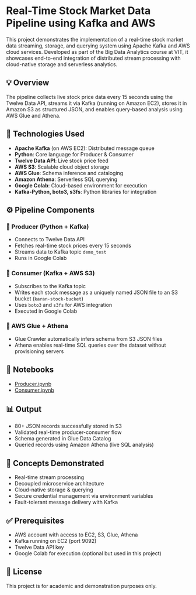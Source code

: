 # Real-Time Stock Market Data Pipeline using Kafka and AWS

This project demonstrates the implementation of a real-time stock market data streaming, storage, and querying system using Apache Kafka and AWS cloud services. Developed as part of the Big Data Analytics course at VIT, it showcases end-to-end integration of distributed stream processing with cloud-native storage and serverless analytics.

## 💡 Overview

The pipeline collects live stock price data every 15 seconds using the Twelve Data API, streams it via Kafka (running on Amazon EC2), stores it in Amazon S3 as structured JSON, and enables query-based analysis using AWS Glue and Athena.

## 🔧 Technologies Used

- **Apache Kafka** (on AWS EC2): Distributed message queue
- **Python**: Core language for Producer & Consumer
- **Twelve Data API**: Live stock price feed
- **AWS S3**: Scalable cloud object storage
- **AWS Glue**: Schema inference and cataloging
- **Amazon Athena**: Serverless SQL querying
- **Google Colab**: Cloud-based environment for execution
- **Kafka-Python, boto3, s3fs**: Python libraries for integration

## ⚙️ Pipeline Components

### 🔹 Producer (Python + Kafka)
- Connects to Twelve Data API
- Fetches real-time stock prices every 15 seconds
- Streams data to Kafka topic `demo_test`
- Runs in Google Colab

### 🔹 Consumer (Kafka + AWS S3)
- Subscribes to the Kafka topic
- Writes each stock message as a uniquely named JSON file to an S3 bucket (`karan-stock-bucket`)
- Uses `boto3` and `s3fs` for AWS integration
- Executed in Google Colab

### 🔹 AWS Glue + Athena
- Glue Crawler automatically infers schema from S3 JSON files
- Athena enables real-time SQL queries over the dataset without provisioning servers

## 📁 Notebooks

- [Producer.ipynb](producer.ipynb)  
- [Consumer.ipynb](consumer.ipynb)

## 📊 Output

- 80+ JSON records successfully stored in S3
- Validated real-time producer-consumer flow
- Schema generated in Glue Data Catalog
- Queried records using Amazon Athena (live SQL analysis)

## 🧠 Concepts Demonstrated

- Real-time stream processing
- Decoupled microservice architecture
- Cloud-native storage & querying
- Secure credential management via environment variables
- Fault-tolerant message delivery with Kafka

## ✅ Prerequisites

- AWS account with access to EC2, S3, Glue, Athena
- Kafka running on EC2 (port 9092)
- Twelve Data API key
- Google Colab for execution (optional but used in this project)

## 📄 License

This project is for academic and demonstration purposes only.
